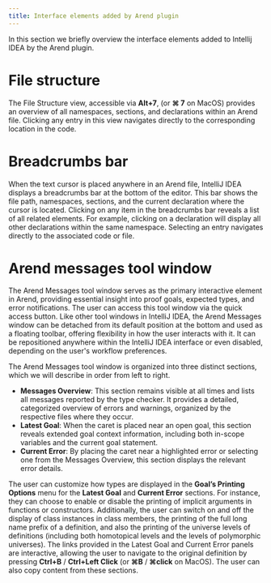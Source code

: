 ```yaml
---
title: Interface elements added by Arend plugin
---
```

In this section we briefly overview the interface elements added to Intellij IDEA by the Arend plugin.

# File structure
The File Structure view, accessible via **Alt+7**, (or **⌘ 7** on MacOS) provides an overview of all namespaces, sections, and declarations within an Arend file. Clicking any entry in this view navigates directly to the corresponding location in the code.

# Breadcrumbs bar
When the text cursor is placed anywhere in an Arend file, IntelliJ IDEA displays a breadcrumbs bar at the bottom of the editor. 
This bar shows the file path, namespaces, sections, and the current declaration where the cursor is located. Clicking on any item in the breadcrumbs bar reveals a list of all related elements. For example, clicking on a declaration will display all other declarations within the same namespace. Selecting an entry navigates directly to the associated code or file.

# Arend messages tool window
The Arend Messages tool window serves as the primary interactive element in Arend, providing essential insight into proof goals, expected types, and error notifications. The user can access this tool window via the quick access button. Like other tool windows in IntelliJ IDEA, the Arend Messages window can be detached from its default position at the bottom and used as a floating toolbar, offering flexibility in how the user interacts with it. It can be repositioned anywhere within the IntelliJ IDEA interface or even disabled, depending on the user's workflow preferences.

The Arend Messages tool window is organized into three distinct sections, which we will describe in order from left to right.
 - **Messages Overview**: This section remains visible at all times and lists all messages reported by the type checker. It provides a detailed, categorized overview of errors and warnings, organized by the respective files where they occur.
 - **Latest Goal**: When the caret is placed near an open goal, this section reveals extended goal context information, including both in-scope variables and the current goal statement.
 - **Current Error**: By placing the caret near a highlighted error or selecting one from the Messages Overview, this section displays the relevant error details.

The user can customize how types are displayed in the **Goal’s Printing Options** menu for the **Latest Goal** and **Current Error** sections. For instance, they can choose to enable or disable the printing of implicit arguments in functions or constructors. Additionally, the user can switch on and off the display of class instances in class members, the printing of the full long name prefix of a definition, and also the printing of the universe levels of definitions (including both homotopical levels and the levels of polymorphic universes).
The links provided in the Latest Goal and Current Error panels are interactive, allowing the user to navigate to the original definition by pressing **Ctrl+B** / **Ctrl+Left Click** (or **⌘B** / **⌘click** on MacOS). The user can also copy content from these sections.

